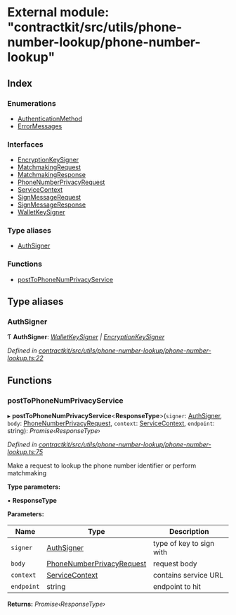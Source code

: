 # External module: "contractkit/src/utils/phone-number-lookup/phone-number-lookup"

## Index

### Enumerations

* [AuthenticationMethod](../enums/_contractkit_src_utils_phone_number_lookup_phone_number_lookup_.authenticationmethod.md)
* [ErrorMessages](../enums/_contractkit_src_utils_phone_number_lookup_phone_number_lookup_.errormessages.md)

### Interfaces

* [EncryptionKeySigner](../interfaces/_contractkit_src_utils_phone_number_lookup_phone_number_lookup_.encryptionkeysigner.md)
* [MatchmakingRequest](../interfaces/_contractkit_src_utils_phone_number_lookup_phone_number_lookup_.matchmakingrequest.md)
* [MatchmakingResponse](../interfaces/_contractkit_src_utils_phone_number_lookup_phone_number_lookup_.matchmakingresponse.md)
* [PhoneNumberPrivacyRequest](../interfaces/_contractkit_src_utils_phone_number_lookup_phone_number_lookup_.phonenumberprivacyrequest.md)
* [ServiceContext](../interfaces/_contractkit_src_utils_phone_number_lookup_phone_number_lookup_.servicecontext.md)
* [SignMessageRequest](../interfaces/_contractkit_src_utils_phone_number_lookup_phone_number_lookup_.signmessagerequest.md)
* [SignMessageResponse](../interfaces/_contractkit_src_utils_phone_number_lookup_phone_number_lookup_.signmessageresponse.md)
* [WalletKeySigner](../interfaces/_contractkit_src_utils_phone_number_lookup_phone_number_lookup_.walletkeysigner.md)

### Type aliases

* [AuthSigner](_contractkit_src_utils_phone_number_lookup_phone_number_lookup_.md#authsigner)

### Functions

* [postToPhoneNumPrivacyService](_contractkit_src_utils_phone_number_lookup_phone_number_lookup_.md#posttophonenumprivacyservice)

## Type aliases

###  AuthSigner

Ƭ **AuthSigner**: *[WalletKeySigner](../interfaces/_contractkit_src_utils_phone_number_lookup_phone_number_lookup_.walletkeysigner.md) | [EncryptionKeySigner](../interfaces/_contractkit_src_utils_phone_number_lookup_phone_number_lookup_.encryptionkeysigner.md)*

*Defined in [contractkit/src/utils/phone-number-lookup/phone-number-lookup.ts:22](https://github.com/celo-org/celo-monorepo/blob/master/packages/contractkit/src/utils/phone-number-lookup/phone-number-lookup.ts#L22)*

## Functions

###  postToPhoneNumPrivacyService

▸ **postToPhoneNumPrivacyService**<**ResponseType**>(`signer`: [AuthSigner](_contractkit_src_utils_phone_number_lookup_phone_number_lookup_.md#authsigner), `body`: [PhoneNumberPrivacyRequest](../interfaces/_contractkit_src_utils_phone_number_lookup_phone_number_lookup_.phonenumberprivacyrequest.md), `context`: [ServiceContext](../interfaces/_contractkit_src_utils_phone_number_lookup_phone_number_lookup_.servicecontext.md), `endpoint`: string): *Promise‹ResponseType›*

*Defined in [contractkit/src/utils/phone-number-lookup/phone-number-lookup.ts:75](https://github.com/celo-org/celo-monorepo/blob/master/packages/contractkit/src/utils/phone-number-lookup/phone-number-lookup.ts#L75)*

Make a request to lookup the phone number identifier or perform matchmaking

**Type parameters:**

▪ **ResponseType**

**Parameters:**

Name | Type | Description |
------ | ------ | ------ |
`signer` | [AuthSigner](_contractkit_src_utils_phone_number_lookup_phone_number_lookup_.md#authsigner) | type of key to sign with |
`body` | [PhoneNumberPrivacyRequest](../interfaces/_contractkit_src_utils_phone_number_lookup_phone_number_lookup_.phonenumberprivacyrequest.md) | request body |
`context` | [ServiceContext](../interfaces/_contractkit_src_utils_phone_number_lookup_phone_number_lookup_.servicecontext.md) | contains service URL |
`endpoint` | string | endpoint to hit  |

**Returns:** *Promise‹ResponseType›*
